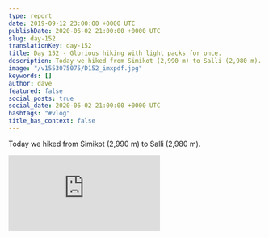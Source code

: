 ```yaml
---
type: report
date: 2019-09-12 23:00:00 +0000 UTC
publishDate: 2020-06-02 21:00:00 +0000 UTC
slug: day-152
translationKey: day-152
title: Day 152 - Glorious hiking with light packs for once.
description: Today we hiked from Simikot (2,990 m) to Salli (2,980 m).
image: "/v1553075075/D152_imxpdf.jpg"
keywords: []
author: dave
featured: false
social_posts: true
social_date: 2020-06-02 21:00:00 +0000 UTC
hashtags: "#vlog"
title_has_context: false
---
```


Today we hiked from Simikot (2,990 m) to Salli (2,980 m).

<iframe class="youtube" src="https://www.youtube.com/embed/rqLcXZS6Jnk" frameborder="0" allow="accelerometer; autoplay; encrypted-media; gyroscope; picture-in-picture" allowfullscreen></iframe>

